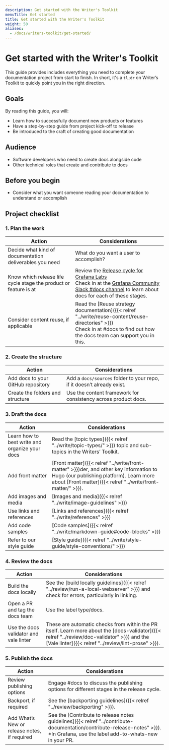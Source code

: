 ```yaml
---
description: Get started with the Writer's Toolkit
menuTitle: Get started
title: Get started with the Writer's Toolkit
weight: 50
aliases:
  - /docs/writers-toolkit/get-started/
---
```


# Get started with the Writer's Toolkit

This guide provides includes everything you need to complete your documentation project from start to finish.
In short, it's a `tl;dr` on Writer’s Toolkit to quickly point you in the right direction.

## Goals

By reading this guide, you will:

- Learn how to successfully document new products or features
- Have a step-by-step guide from project kick-off to release
- Be introduced to the craft of creating good documentation

## Audience

- Software developers who need to create docs alongside code
- Other technical roles that create and contribute to docs

## Before you begin

- Consider what you want someone reading your documentation to understand or accomplish

## Project checklist

### 1. Plan the work

| Action                                                           | Considerations                                                                                                                                                                                                                    |
| ---------------------------------------------------------------- | --------------------------------------------------------------------------------------------------------------------------------------------------------------------------------------------------------------------------------- |
| Decide what kind of documentation deliverables you need          | What do you want a user to accomplish?                                                                                                                                                                                            |
| Know which release life cycle stage the product or feature is at | Review the [Release cycle for Grafana Labs](/docs/release-life-cycle/) <br /> Check in at the [Grafana Community Slack #docs channel](https://grafana.slack.com/archives/CNCRV74GP) to learn about docs for each of these stages. |
| Consider content reuse, if applicable                            | Read the [Reuse strategy documentation]({{< relref "../write/reuse-content/reuse-directories" >}}) <br />Check in at #docs to find out how the docs team can support you in this.                                                 |

### 2. Create the structure

| Action                             | Considerations                                                         |
| ---------------------------------- | ---------------------------------------------------------------------- |
| Add docs to your GitHub repository | Add a `docs/sources` folder to your repo, if it doesn’t already exist. |
| Create the folders and structure   | Use the content framework for consistency across product docs.         |

### 3. Draft the docs

| Action                                         | Considerations                                                                                                                                                                                    |
| ---------------------------------------------- | ------------------------------------------------------------------------------------------------------------------------------------------------------------------------------------------------- |
| Learn how to best write and organize your docs | Read the [topic types]({{< relref "../write/topic-types/" >}}) topic and sub-topics in the Writers’ Toolkit.                                                                                      |
| Add front matter                               | [Front matter]({{< relref "../write/front-matter" >}})der, and other key information to Hugo (our publishing platform). Learn more about [Front matter]({{< relref "../write/front-matter/" >}}). |
| Add images and media                           | [Images and media]({{< relref "../write/image-guidelines" >}})                                                                                                                                    |
| Use links and references                       | [Links and references]({{< relref "../write/references" >}})                                                                                                                                      |
| Add code samples                               | [Code samples]({{< relref "../write/markdown-guide#code-blocks" >}})                                                                                                                              |
| Refer to our style guide                       | [Style guide]({{< relref "../write/style-guide/style-conventions/" >}})                                                                                                                           |

### 4. Review the docs

| Action                                 | Considerations                                                                                                                                                                                      |
| -------------------------------------- | --------------------------------------------------------------------------------------------------------------------------------------------------------------------------------------------------- |
| Build the docs locally                 | See the [build locally guidelines]({{< relref "../review/run-a-local-webserver" >}}) and check for errors, particularly in linking.                                                                 |
| Open a PR and tag the docs team        | Use the label type/docs.                                                                                                                                                                            |
| Use the docs validator and vale linter | These are automatic checks from within the PR itself. Learn more about the [docs-validator]({{< relref "../review/doc-validator" >}}) and the [Vale linter]({{< relref "../review/lint-prose" >}}). |

### 5. Publish the docs

| Action                                       | Considerations                                                                                                                                                                    |
| -------------------------------------------- | --------------------------------------------------------------------------------------------------------------------------------------------------------------------------------- |
| Review publishing options                    | Engage #docs to discuss the publishing options for different stages in the release cycle.                                                                                         |
| Backport, if required                        | See the [backporting guidelines]({{< relref "../review/backporting" >}}).                                                                                                         |
| Add What’s New or release notes, if required | See the [Contribute to release notes guidelines]({{< relref "../contribute-documentation/contribute-release-notes" >}}). \*In Grafana, use the label add-to-whats-new in your PR. |
